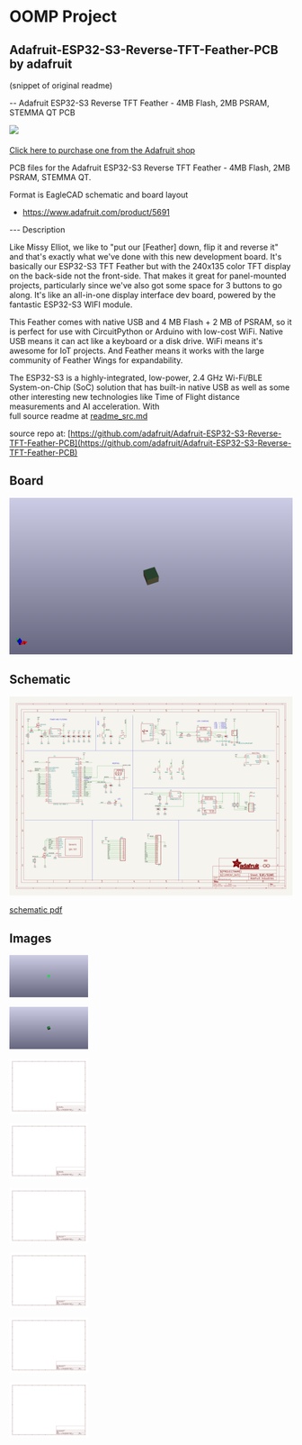 # OOMP Project  
## Adafruit-ESP32-S3-Reverse-TFT-Feather-PCB  by adafruit  
  
(snippet of original readme)  
  
-- Adafruit ESP32-S3 Reverse TFT Feather - 4MB Flash, 2MB PSRAM, STEMMA QT PCB  
  
<a href="http://www.adafruit.com/products/5691"><img src="assets/5691-02.jpg?raw=true" width="500px"><br/>  
Click here to purchase one from the Adafruit shop</a>  
  
PCB files for the Adafruit ESP32-S3 Reverse TFT Feather - 4MB Flash, 2MB PSRAM, STEMMA QT.   
  
Format is EagleCAD schematic and board layout  
* https://www.adafruit.com/product/5691  
  
--- Description  
  
Like Missy Elliot, we like to "put our [Feather] down, flip it and reverse it" and that's exactly what we've done with this new development board. It's basically our ESP32-S3 TFT Feather but with the 240x135 color TFT display on the back-side not the front-side. That makes it great for panel-mounted projects, particularly since we've also got some space for 3 buttons to go along. It's like an all-in-one display interface dev board, powered by the fantastic ESP32-S3 WIFI module.  
  
This Feather comes with native USB and 4 MB Flash + 2 MB of PSRAM, so it is perfect for use with CircuitPython or Arduino with low-cost WiFi. Native USB means it can act like a keyboard or a disk drive. WiFi means it's awesome for IoT projects. And Feather means it works with the large community of Feather Wings for expandability.  
  
The ESP32-S3 is a highly-integrated, low-power, 2.4 GHz Wi-Fi/BLE System-on-Chip (SoC) solution that has built-in native USB as well as some other interesting new technologies like Time of Flight distance measurements and AI acceleration. With  
  full source readme at [readme_src.md](readme_src.md)  
  
source repo at: [https://github.com/adafruit/Adafruit-ESP32-S3-Reverse-TFT-Feather-PCB](https://github.com/adafruit/Adafruit-ESP32-S3-Reverse-TFT-Feather-PCB)  
## Board  
  
[![working_3d.png](working_3d_600.png)](working_3d.png)  
## Schematic  
  
[![working_schematic.png](working_schematic_600.png)](working_schematic.png)  
  
[schematic pdf](working_schematic.pdf)  
## Images  
  
[![working_3D_bottom.png](working_3D_bottom_140.png)](working_3D_bottom.png)  
  
[![working_3D_top.png](working_3D_top_140.png)](working_3D_top.png)  
  
[![working_assembly_page_01.png](working_assembly_page_01_140.png)](working_assembly_page_01.png)  
  
[![working_assembly_page_02.png](working_assembly_page_02_140.png)](working_assembly_page_02.png)  
  
[![working_assembly_page_03.png](working_assembly_page_03_140.png)](working_assembly_page_03.png)  
  
[![working_assembly_page_04.png](working_assembly_page_04_140.png)](working_assembly_page_04.png)  
  
[![working_assembly_page_05.png](working_assembly_page_05_140.png)](working_assembly_page_05.png)  
  
[![working_assembly_page_06.png](working_assembly_page_06_140.png)](working_assembly_page_06.png)  
